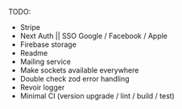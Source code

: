 TODO:
- Stripe
- Next Auth || SSO Google / Facebook / Apple
- Firebase storage
- Readme
- Mailing service
- Make sockets available everywhere
- Double check zod error handling
- Revoir logger
- Minimal CI (version upgrade / lint / build / test)
